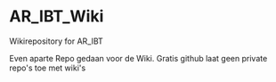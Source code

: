 # AR_IBT_Wiki
Wikirepository for AR_IBT


Even aparte Repo gedaan voor de Wiki. Gratis github laat geen private repo's toe met wiki's
